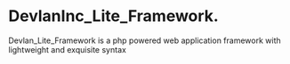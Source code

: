 # DevlanInc_Lite_Framework.

Devlan_Lite_Framework is a php powered web application framework with lightweight and exquisite syntax
